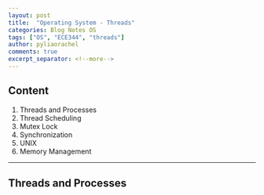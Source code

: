 ```yaml
---
layout: post
title:  "Operating System - Threads"
categories: Blog Notes OS
tags: ["OS", "ECE344", "threads"]
author: pyliaorachel
comments: true
excerpt_separator: <!--more-->
---
```


## Content

1. Threads and Processes
2. Thread Scheduling
3. Mutex Lock
4. Synchronization
5. UNIX
6. Memory Management

<!--more-->
---
## Threads and Processes
